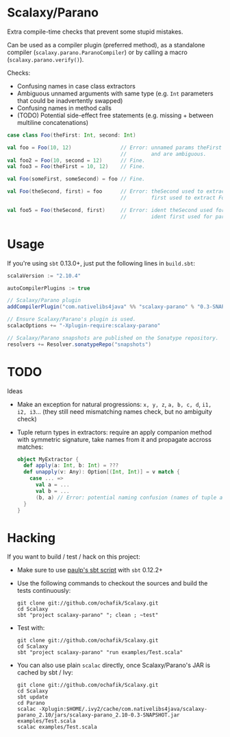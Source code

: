 # Scalaxy/Parano

Extra compile-time checks that prevent some stupid mistakes.

Can be used as a compiler plugin (preferred method), as a standalone compiler (`scalaxy.parano.ParanoCompiler`) or by calling a macro (`scalaxy.parano.verify()`).

Checks:
* Confusing names in case class extractors
* Ambiguous unnamed arguments with same type (e.g. `Int` parameters that could be inadvertently swapped)
* Confusing names in method calls
* (TODO) Potential side-effect free statements (e.g. missing + between multiline concatenations)

```scala
case class Foo(theFirst: Int, second: Int)

val foo = Foo(10, 12)                // Error: unnamed params theFirst and second have same type
                                     //        and are ambiguous.
val foo2 = Foo(10, second = 12)      // Fine.
val foo3 = Foo(theFirst = 10, 12)    // Fine.

val Foo(someFirst, someSecond) = foo // Fine.

val Foo(theSecond, first) = foo      // Error: theSecond used to extract Foo.theFirst,
                                     //        first used to extract Foo.second

val foo5 = Foo(theSecond, first)     // Error: ident theSecond used for param theFirst,
                                     //        ident first used for param second
```

# Usage

If you're using `sbt` 0.13.0+, just put the following lines in `build.sbt`:
```scala
scalaVersion := "2.10.4"

autoCompilerPlugins := true

// Scalaxy/Parano plugin
addCompilerPlugin("com.nativelibs4java" %% "scalaxy-parano" % "0.3-SNAPSHOT")

// Ensure Scalaxy/Parano's plugin is used.
scalacOptions += "-Xplugin-require:scalaxy-parano"

// Scalaxy/Parano snapshots are published on the Sonatype repository.
resolvers += Resolver.sonatypeRepo("snapshots")
```

# TODO

Ideas
- Make an exception for natural progressions: `x, y, z`, `a, b, c, d`, `i1, i2, i3`... (they still need mismatching names check, but no ambiguity check)
- Tuple return types in extractors: require an apply companion method with symmetric signature, take names from it and propagate accross matches:

  ```scala
  object MyExtractor {
    def apply(a: Int, b: Int) = ???
    def unapply(v: Any): Option[(Int, Int)] = v match {
      case ... =>
        val a = ...
        val b = ...
        (b, a) // Error: potential naming confusion (names of tuple are (a, b)).
    }
  }
  ```

# Hacking

If you want to build / test / hack on this project:
- Make sure to use [paulp's sbt script](https://github.com/paulp/sbt-extras) with `sbt` 0.12.2+
- Use the following commands to checkout the sources and build the tests continuously:

    ```
    git clone git://github.com/ochafik/Scalaxy.git
    cd Scalaxy
    sbt "project scalaxy-parano" "; clean ; ~test"
    ```
- Test with:

  ```
  git clone git://github.com/ochafik/Scalaxy.git
  cd Scalaxy
  sbt "project scalaxy-parano" "run examples/Test.scala"
  ```

- You can also use plain `scalac` directly, once Scalaxy/Parano's JAR is cached by sbt / Ivy:

  ```
  git clone git://github.com/ochafik/Scalaxy.git
  cd Scalaxy
  sbt update
  cd Parano
  scalac -Xplugin:$HOME/.ivy2/cache/com.nativelibs4java/scalaxy-parano_2.10/jars/scalaxy-parano_2.10-0.3-SNAPSHOT.jar examples/Test.scala
  scalac examples/Test.scala
  ```
